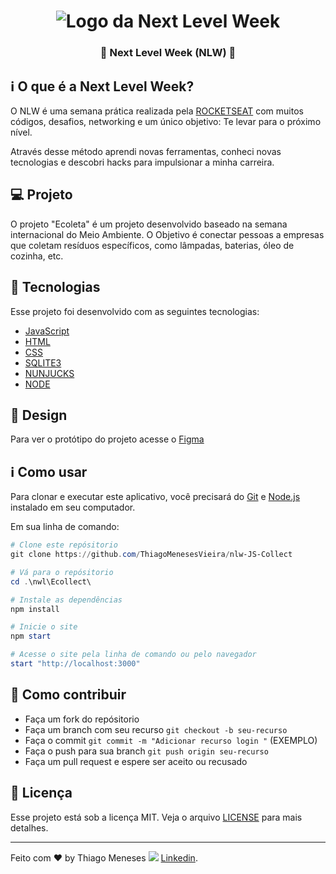 <h1 align="center">
  <img src="https://lander.rocketseat.dev/uploads/nextlevelweek_18baaf82af.svg" alt="Logo da Next Level Week">
</h1>

<h3 align="center">
  <strong>🚀 Next Level Week (NLW) 🚀 </strong>
</h3>

## ℹ O que é a Next Level Week?

O NLW é uma semana prática realizada pela [ROCKETSEAT](https://rocketseat.com.br/) com muitos códigos, desafios, networking e um único objetivo: Te levar para o próximo nível.

Através desse método aprendi novas ferramentas, conheci novas tecnologias e descobri hacks para impulsionar a minha carreira.


## 💻 Projeto

O projeto "Ecoleta" é um projeto desenvolvido baseado na semana internacional do Meio Ambiente. O Objetivo é conectar pessoas a empresas que coletam resíduos específicos, como lâmpadas, baterias, óleo de cozinha, etc.


## 🚀 Tecnologias

Esse projeto foi desenvolvido com as seguintes tecnologias:

- [JavaScript](https://pt.wikipedia.org/wiki/JavaScript)
- [HTML](https://pt.wikipedia.org/wiki/HTML)
- [CSS](https://pt.wikipedia.org/wiki/Cascading_Style_Sheets)
- [SQLITE3](https://www.sqlite.org/about.html)
- [NUNJUCKS](https://mozilla.github.io/nunjucks)
- [NODE](https://pt.wikipedia.org/wiki/Node.js)

## 🎨 Design

Para ver o protótipo do projeto acesse o [Figma](https://www.figma.com/file/1SxgOMojOB2zYT0Mdk28lB/?viewer=1&node-id=)

## ℹ Como usar

Para clonar e executar este aplicativo, você precisará do [Git](https://git-scm.com) e [Node.js](https://nodejs.org/pt-br/) instalado em seu computador.

Em sua linha de comando:

```powershell
# Clone este repósitorio
git clone https://github.com/ThiagoMenesesVieira/nlw-JS-Collect

# Vá para o repósitorio
cd .\nwl\Ecollect\

# Instale as dependências
npm install

# Inicie o site
npm start

# Acesse o site pela linha de comando ou pelo navegador
start "http://localhost:3000"
```

## 🤔 Como contribuir

- Faça um fork do repósitorio
- Faça um branch com seu recurso `git checkout -b seu-recurso`
- Faça o commit `git commit -m "Adicionar recurso login "` (EXEMPLO)
- Faça o push para sua branch `git push origin seu-recurso`
- Faça um pull request e espere ser aceito ou recusado

## :memo: Licença

Esse projeto está sob a licença MIT. Veja o arquivo [LICENSE](LICENSE.md) para mais detalhes.

---
Feito com ♥ by Thiago Meneses <img src="https://img.icons8.com/officexs/16/000000/linkedin.png"/> [Linkedin](https://www.linkedin.com/in/thiago-meneses-vieira-7aa8922a/).
